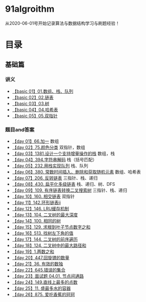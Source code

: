 # 91algroithm

从2020-06-01号开始记录算法与数据结构学习与刷题经验！
# 目录
## 基础篇
### 讲义
- [【basic 01】01.数组、栈、队列](https://github.com/leetcode-pp/91alg-1/blob/master/basic-01.md)
- [【basic 02】02.链表](https://github.com/leetcode-pp/91alg-1/blob/master/basic-02.md)
- [【basic 03】03.树](https://github.com/leetcode-pp/91alg-1/blob/master/basic-03.md)
- [【basic 04】04.哈希表](https://github.com/leetcode-pp/91alg-1/blob/master/basic-04.md)
- [【basic 05】05.双指针](https://lucifer.ren/blog/2020/05/26/91algo-basic-05.two-pointer/)

### 题目and答案
- [【day 01】66.加一](https://github.com/leetcode-pp/91alg-1/issues/1#issuecomment-636883697) 数组
- [【day 02】75.颜色分类](https://github.com/leetcode-pp/91alg-1/issues/15#issuecomment-637651551) 双指针，数组
- [【day 03】1381.设计一个支持增量操作的栈](https://github.com/leetcode-pp/91alg-1/issues/18#issuecomment-638268279) 数组，栈
- [【day 04】394.字符串解码](https://github.com/leetcode-pp/91alg-1/issues/20#issuecomment-638800071) 栈（括号匹配）
- [【day 05】232.用栈实现队列](https://github.com/leetcode-pp/91alg-1/issues/21#issuecomment-639573715) 栈、队列
- [【day 06】380. 常数时间插入、删除和获取随机元素](https://github.com/leetcode-pp/91alg-1/issues/23#issuecomment-640155651) 数组、哈希表
- [【day 07】206. 反转链表](https://github.com/azl397985856/leetcode/blob/master/problems/206.reverse-linked-list.md) 三指针、栈、递归
- [【day 08】430. 扁平化多级链表](https://leetcode-solution.cn/everyday/200) 栈、递归、树、DFS
- [【day 09】109. 有序链表转换二叉搜索树](https://leetcode-cn.com/problems/convert-sorted-list-to-binary-search-tree/solution/di-gui-yi-ba-suo-by-zstar01/) 三指针、栈、递归
- [【day 10】160. 相交链表](https://github.com/leetcode-pp/91alg-1/issues/28#issuecomment-641733401) 双指针
- [【day 11】142.环形链表ii](https://github.com/leetcode-pp/91alg-1/issues/29#issuecomment-642583692)
- [【day 12】146. LRU缓存机制](https://leetcode-cn.com/problems/lru-cache/solution/shuang-lian-biao-ha-xi-biao-by-zstar01/)
- [【day 13】104. 二叉树的最大深度](https://github.com/leetcode-pp/91alg-1/issues/32#issuecomment-643620727)
- [【day 14】100. 相同的树](https://github.com/leetcode-pp/91alg-1/issues/34#issuecomment-643729521)
- [【day 15】129. 求根到叶子节点数字之和](https://github.com/leetcode-pp/91alg-1/issues/35#issuecomment-643863834)
- [【day 16】513. 找树左下角的值](https://github.com/leetcode-pp/91alg-1/issues/37#issuecomment-644557908)
- [【day 17】144. 二叉树的前序遍历](https://lucifer.ren/blog/2020/02/08/%E6%9E%84%E9%80%A0%E4%BA%8C%E5%8F%89%E6%A0%91%E4%B8%93%E9%A2%98/)
- [【day 18】124. 二叉树中的最大路径和](https://github.com/azl397985856/leetcode/blob/b1e1f5f55bc4ad3004cfafb6415a3e9de35c131a/problems/124.binary-tree-maximum-path-sum.md)
- [【day  19】1.两数之和](https://github.com/leetcode-pp/91alg-1/issues/40#issuecomment-646613516)
- [【day 20】447.回旋镖的数量](https://github.com/leetcode-pp/91alg-1/issues/41#issuecomment-647002357)
- [【day 21】36. 有效的数独](https://github.com/leetcode-pp/91alg-1/issues/43#issuecomment-647124518)
- [【day 22】645.错误的集合](https://github.com/leetcode-pp/91alg-1/issues/44#issuecomment-647545569)
- [【day 23】面试题 04.01. 节点间通路](https://github.com/leetcode-pp/91alg-1/issues/45#issuecomment-648178243)
- [【day 24】149.直线上最多的点数](https://github.com/leetcode-pp/91alg-1/issues/50#issuecomment-648820744)
- [【day 25】11. 盛最多水的容器](https://github.com/leetcode-pp/91alg-1/issues/51#issuecomment-649502160)
- [【day 26】875. 爱吃香蕉的珂珂](https://github.com/leetcode-pp/91alg-1/issues/52#issuecomment-650155495)
